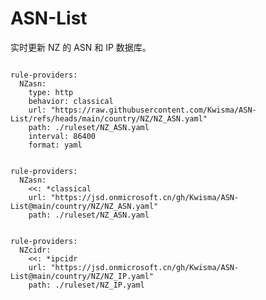 
# ASN-List

实时更新 NZ 的 ASN 和 IP 数据库。

<pre><code class="language-javascript">
rule-providers:
  NZasn:
    type: http
    behavior: classical
    url: "https://raw.githubusercontent.com/Kwisma/ASN-List/refs/heads/main/country/NZ/NZ_ASN.yaml"
    path: ./ruleset/NZ_ASN.yaml
    interval: 86400
    format: yaml
</code></pre>

<pre><code class="language-javascript">
rule-providers:
  NZasn:
    <<: *classical
    url: "https://jsd.onmicrosoft.cn/gh/Kwisma/ASN-List@main/country/NZ/NZ_ASN.yaml"
    path: ./ruleset/NZ_ASN.yaml
</code></pre>

<pre><code class="language-javascript">
rule-providers:
  NZcidr:
    <<: *ipcidr
    url: "https://jsd.onmicrosoft.cn/gh/Kwisma/ASN-List@main/country/NZ/NZ_IP.yaml"
    path: ./ruleset/NZ_IP.yaml
</code></pre>